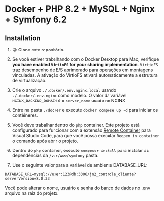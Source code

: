 # Docker + PHP 8.2 + MySQL + Nginx + Symfony 6.2

## Installation

1. 😀 Clone este repositório.

2. Se você estiver trabalhando com o Docker Desktop para Mac, verifique **you have enabled `VirtioFS` for your sharing implementation**. `VirtioFS` traz desempenho de E/S aprimorado para operações em montagens vinculadas. A ativação do VirtioFS ativará automaticamente a estrutura de virtualização.

3. Crie o arquivo  `./.docker/.env.nginx.local` usando `./.docker/.env.nginx` como modelo. O valor da variável `NGINX_BACKEND_DOMAIN` é o `server_name` usado no NGINX

4. Entre na pasta `./docker` e execute `docker compose up -d` para iniciar os contêineres.

5. Você deve trabalhar dentro do `php` container. Este projeto está configurado para funcionar com a extensão [Remote Container](https://marketplace.visualstudio.com/items?itemName=ms-vscode-remote.remote-containers)  para Visual Studio Code, para que você possa executar `Reopen in container` o comando após abrir o projeto.

6. Dentro do `php` container, execute `composer install` para instalar as dependências da `/var/www/symfony` pasta.

7. Use o seguinte valor para a variável de ambiente DATABASE_URL:

```
DATABASE_URL=mysql://user:123@db:3306/jn2_controle_cliente?serverVersion=8.0.33
```

Você pode alterar o nome, usuário e senha do banco de dados no .env arquivo na raiz do projeto.

